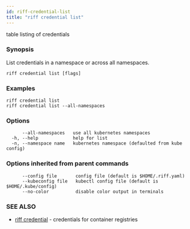 ```yaml
---
id: riff-credential-list
title: "riff credential list"
---
```

table listing of credentials

### Synopsis

List credentials in a namespace or across all namespaces.

```
riff credential list [flags]
```

### Examples

```
riff credential list
riff credential list --all-namespaces
```

### Options

```
      --all-namespaces   use all kubernetes namespaces
  -h, --help             help for list
  -n, --namespace name   kubernetes namespace (defaulted from kube config)
```

### Options inherited from parent commands

```
      --config file       config file (default is $HOME/.riff.yaml)
      --kubeconfig file   kubectl config file (default is $HOME/.kube/config)
      --no-color          disable color output in terminals
```

### SEE ALSO

* [riff credential](riff_credential.md)	 - credentials for container registries

